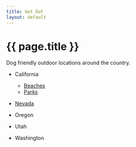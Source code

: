 ```yaml
---
title: Get Out
layout: default
---
```


# {{ page.title }}

Dog friendly outdoor locations around the country.

* California
  * [Beaches](california_beaches.html)
  * [Parks](california_parks.html)

* [Nevada](nevada.html)
* Oregon
* Utah
* Washington
